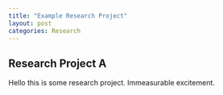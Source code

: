 ```yaml
---
title: "Example Research Project"
layout: post
categories: Research
---
```


## Research Project A

Hello this is some research project. Immeasurable excitement.

